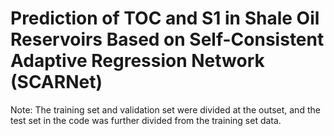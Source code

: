 # Prediction of TOC and S1 in Shale Oil Reservoirs Based on Self-Consistent Adaptive Regression Network (SCARNet)
Note: The training set and validation set were divided at the outset, and the test set in the code was further divided from the training set data.

